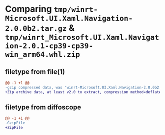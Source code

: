 # Comparing `tmp/winrt-Microsoft.UI.Xaml.Navigation-2.0.0b2.tar.gz` & `tmp/winrt_Microsoft.UI.Xaml.Navigation-2.0.1-cp39-cp39-win_arm64.whl.zip`

## filetype from file(1)

```diff
@@ -1 +1 @@
-gzip compressed data, was "winrt-Microsoft.UI.Xaml.Navigation-2.0.0b2.tar", last modified: Sat Dec  2 18:29:04 2023, max compression
+Zip archive data, at least v2.0 to extract, compression method=deflate
```

## filetype from diffoscope

```diff
@@ -1 +1 @@
-GzipFile
+ZipFile
```

